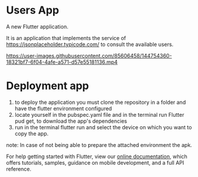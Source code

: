 # Users App

A new Flutter application.

It is an application that implements the service of https://jsonplaceholder.typicode.com/
to consult the available users. 





https://user-images.githubusercontent.com/85606458/144754360-18321bf7-6f04-4afe-a571-d57e55181136.mp4




# Deployment app 

1. to deploy the application you must clone the repository in a folder and have the flutter environment configured
2. locate yourself in the pubspec.yaml file and in the terminal run Flutter pud get, to download the app's dependencies
3. run in the terminal flutter run and select the device on which you want to copy the app.

note:
In case of not being able to prepare the attached environment the apk.


For help getting started with Flutter, view our
[online documentation](https://flutter.dev/docs), which offers tutorials,
samples, guidance on mobile development, and a full API reference.
